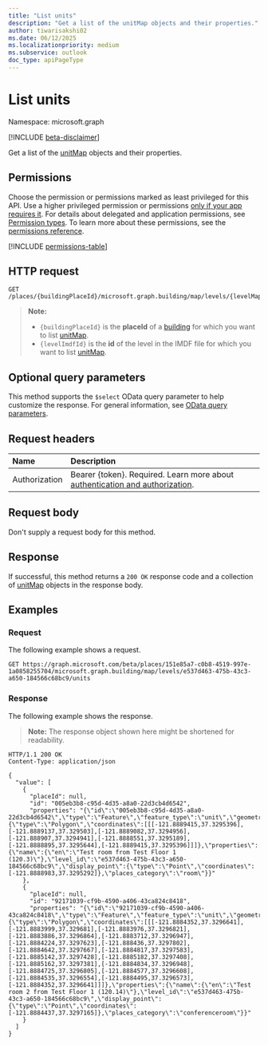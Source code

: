 ```yaml
---
title: "List units"
description: "Get a list of the unitMap objects and their properties."
author: tiwarisakshi02
ms.date: 06/12/2025
ms.localizationpriority: medium
ms.subservice: outlook
doc_type: apiPageType
---
```


# List units

Namespace: microsoft.graph

[!INCLUDE [beta-disclaimer](../../includes/beta-disclaimer.md)]

Get a list of the [unitMap](../resources/unitmap.md) objects and their properties.

## Permissions

Choose the permission or permissions marked as least privileged for this API. Use a higher privileged permission or permissions [only if your app requires it](/graph/permissions-overview#best-practices-for-using-microsoft-graph-permissions). For details about delegated and application permissions, see [Permission types](/graph/permissions-overview#permission-types). To learn more about these permissions, see the [permissions reference](/graph/permissions-reference).

<!-- { "blockType": "permissions", "name": "levelmap_list_units" } -->
[!INCLUDE [permissions-table](../includes/permissions/levelmap-list-units-permissions.md)]

## HTTP request

<!-- {
  "blockType": "ignored"
}
-->
```http
GET /places/{buildingPlaceId}/microsoft.graph.building/map/levels/{levelMapId}/units
```
> **Note:**
> * `{buildingPlaceId}` is the **placeId** of a [building](../resources/building.md) for which you want to list [unitMap](../resources/unitmap.md).
> * `{levelImdfId}` is the **id** of the level in the IMDF file for which you want to list [unitMap](../resources/unitmap.md).

## Optional query parameters

This method supports the `$select` OData query parameter to help customize the response. For general information, see [OData query parameters](/graph/query-parameters).

## Request headers

|Name|Description|
|:---|:---|
|Authorization|Bearer {token}. Required. Learn more about [authentication and authorization](/graph/auth/auth-concepts).|

## Request body

Don't supply a request body for this method.

## Response

If successful, this method returns a `200 OK` response code and a collection of [unitMap](../resources/unitmap.md) objects in the response body.

## Examples

### Request

The following example shows a request.
<!-- {
  "blockType": "request",
  "name": "list_unitmap",
  "sampleKeys": ["151e85a7-c0b8-4519-997e-1a0858255704","e537d463-475b-43c3-a650-184566c68bc9"]
}
-->
```http
GET https://graph.microsoft.com/beta/places/151e85a7-c0b8-4519-997e-1a0858255704/microsoft.graph.building/map/levels/e537d463-475b-43c3-a650-184566c68bc9/units
```

### Response

The following example shows the response.
>**Note:** The response object shown here might be shortened for readability.
<!-- {
  "blockType": "response",
  "truncated": true,
  "@odata.type": "Collection(microsoft.graph.unitMap)"
}
-->
```http
HTTP/1.1 200 OK
Content-Type: application/json

{
  "value": [
    {
      "placeId": null,
      "id": "005eb3b8-c95d-4d35-a8a0-22d3cb4d6542",
      "properties": "{\"id\":\"005eb3b8-c95d-4d35-a8a0-22d3cb4d6542\",\"type\":\"Feature\",\"feature_type\":\"unit\",\"geometry\":{\"type\":\"Polygon\",\"coordinates\":[[[-121.8889415,37.3295396],[-121.8889137,37.329503],[-121.8889082,37.3294956],[-121.888907,37.3294941],[-121.8888551,37.3295189],[-121.8888895,37.3295644],[-121.8889415,37.3295396]]]},\"properties\":{\"name\":{\"en\":\"Test room from Test Floor 1 (120.3)\"},\"level_id\":\"e537d463-475b-43c3-a650-184566c68bc9\",\"display_point\":{\"type\":\"Point\",\"coordinates\":[-121.8888983,37.3295292]},\"places_category\":\"room\"}}"
    },
    {
      "placeId": null,
      "id": "92171039-cf9b-4590-a406-43ca824c8418",
      "properties": "{\"id\":\"92171039-cf9b-4590-a406-43ca824c8418\",\"type\":\"Feature\",\"feature_type\":\"unit\",\"geometry\":{\"type\":\"Polygon\",\"coordinates\":[[[-121.8884352,37.3296641],[-121.8883999,37.329681],[-121.8883976,37.3296821],[-121.8883886,37.3296864],[-121.8883712,37.3296947],[-121.8884224,37.3297623],[-121.888436,37.3297802],[-121.8884642,37.3297667],[-121.8884817,37.3297583],[-121.8885142,37.3297428],[-121.8885182,37.3297408],[-121.8885162,37.3297381],[-121.8884834,37.3296948],[-121.8884725,37.3296805],[-121.8884577,37.3296608],[-121.8884535,37.3296554],[-121.8884495,37.3296573],[-121.8884352,37.3296641]]]},\"properties\":{\"name\":{\"en\":\"Test room 2 from Test Floor 1 (120.14)\"},\"level_id\":\"e537d463-475b-43c3-a650-184566c68bc9\",\"display_point\":{\"type\":\"Point\",\"coordinates\":[-121.8884437,37.3297165]},\"places_category\":\"conferenceroom\"}}"
    }
  ]
}
```
<!--
{
  "type": "#page.annotation",
  "description": "List units",
  "keywords": "",
  "section": "documentation",
  "tocPath": "",
  "suppressions": [
      "Error: microsoft.graph.microsoft.graph/places:
      /places/{var}/microsoft.graph.building/map/levels/{var}/units
      Uri path requires navigating into unknown object hierarchy: missing property 'microsoft.graph.building' on 'place'. Possible issues:
        1) Doc bug where 'microsoft.graph.building' isn't defined on the resource.
        2) Doc bug where 'microsoft.graph.building' is an example key and should instead be replaced with a placeholder like {item-id} or declared in the sampleKeys annotation.
        3) Doc bug where 'place' is supposed to be an entity type, but is being treated as a complex because it (and its ancestors) are missing the keyProperty annotation."
  ]
}
-->

